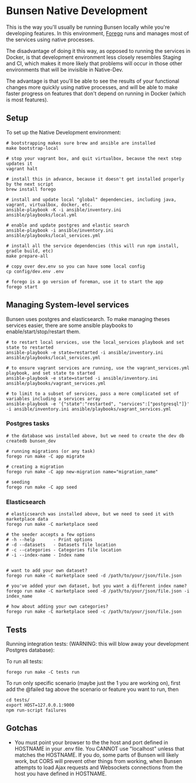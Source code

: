 # Bunsen Native Development

This is the way you'll usually be running Bunsen locally while you're developing
features.  In this environment, [Forego](https://github.com/ddollar/forego) runs
and manages most of the services using native processes.

The disadvantage of doing it this way, as opposed to running the services in
Docker, is that development environment less closely resembles Staging and CI,
which makes it more likely that problems will occur in those other environments
that will be invisible in Native-Dev.

The advantage is that you'll be able to see the results of your functional
changes more quickly using native processes, and will be able to make faster
progress on features that don't depend on running in Docker (which is most
features).


## Setup

To set up the Native Development environment:

    # bootstrapping makes sure brew and ansible are installed
    make bootstrap-local

    # stop your vagrant box, and quit virtualbox, because the next step updates it
    vagrant halt

    # install this in advance, because it doesn't get installed properly by the next script
    brew install forego

    # install and update local "global" dependencies, including java, vagrant, virtualbox, docker, etc.
    ansible-playbook -K -i ansible/inventory.ini ansible/playbooks/local.yml

    # enable and update postgres and elastic search
    ansible-playbook -i ansible/inventory.ini ansible/playbooks/local_services.yml

    # install all the service dependencies (this will run npm install, gradle build, etc)
    make prepare-all

    # copy over dev.env so you can have some local config
    cp config/dev.env .env

    # forego is a go version of foreman, use it to start the app
    forego start

## Managing System-level services

Bunsen uses postgres and elasticsearch. To make managing theses services easier, there are some ansible playbooks to enable/start/stop/restart them.

    # to restart local services, use the local_services playbook and set state to restarted
    ansible-playbook -e state=restarted -i ansible/inventory.ini ansible/playbooks/local_services.yml

    # to ensure vagrant services are running, use the vagrant_services.yml playbook, and set state to started
    ansible-playbook -e state=started -i ansible/inventory.ini ansible/playbooks/vagrant_services.yml

    # to limit to a subset of services, pass a more complicated set of variables including a services array
    ansible-playbook -e '{"state":"restarted", "services":["postgresql"]}' -i ansible/inventory.ini ansible/playbooks/vagrant_services.yml

### Postgres tasks

    # the database was installed above, but we need to create the dev db
    createdb bunsen_dev

    # running migrations (or any task)
    forego run make -C app migrate

    # creating a migration
    forego run make -C app new-migration name="migration_name"

    # seeding
    forego run make -C app seed


### Elasticsearch

    # elasticsearch was installed above, but we need to seed it with marketplace data
    forego run make -C marketplace seed

    # the seeder accepts a few options
    # -h --help       - Print options
    # -d --datasets   - Datasets file location
    # -c --categories - Categories file location
    # -i --index-name - Index name


    # want to add your own dataset?
    forego run make -C marketplace seed -d /path/to/your/json/file.json

    # you've added your own dataset, but you want a different index name?
    forego run make -C marketplace seed -d /path/to/your/json/file.json -i index_name

    # how about adding your own categories?
    forego run make -C marketplace seed -c /path/to/your/json/file.json


## Tests

Running integration tests: (WARNING:  this will blow away your development
Postgres database):

To run all tests:

    forego run make -C tests run

To run only specific scenario (maybe just the 1 you are working on), first add
the @failed tag above the scenario or feature you want to run, then

    cd tests/
    export HOST=127.0.0.1:9000
    npm run-script failures


## Gotchas

* You must point your browser to the the host and port defined in HOSTNAME in
  your .env file.  You CANNOT use "localhost" unless that matches the HOSTNAME.
  If you do, some parts of Bunsen will likely work, but CORS will prevent
  other things from working, when Bunsen attempts to load Ajax requests
  and Websockets connections from the host you have defined in HOSTNAME.


